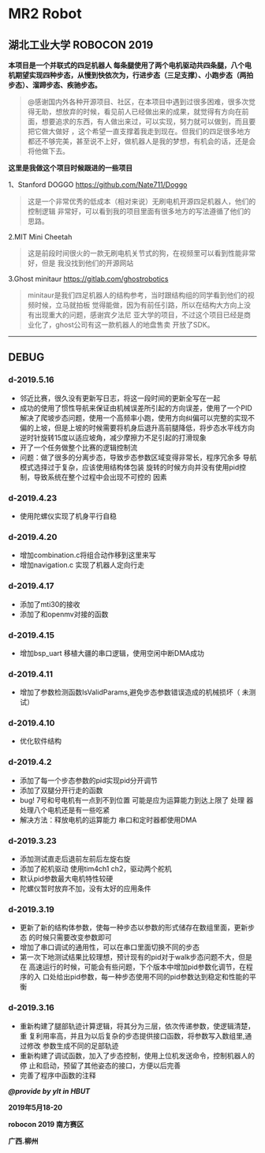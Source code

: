 ﻿# MR2 Robot 
## 湖北工业大学 ROBOCON 2019 

**本项目是一个并联式的四足机器人 每条腿使用了两个电机驱动共四条腿，八个电机期望实现四种步态，从慢到快依次为，行进步态（三足支撑）、小跑步态（两拍步态）、溜蹄步态、疾驰步态。**


>@感谢国内外各种开源项目、社区，在本项目中遇到过很多困难，很多次觉得无助，想放弃的时候，看见前人已经做出来的成果，就觉得有方向在前面，想要追求的东西，有人做出来过，可以实现，努力就可以做到，而且要把它做大做好 ，这个希望一直支撑着我走到现在。但我们的四足很多地方都还不够完美，甚至说不上好，做机器人是我的梦想，有机会的话，还是会将他做下去。

**这里是我做这个项目时候跟进的一些项目**

1、Stanford DOGGO https://github.com/Nate711/Doggo
>这是一个非常优秀的低成本（相对来说）无刷电机开源四足机器人，他们的控制逻辑
非常好，可以看到我的项目里面有很多地方的写法遵循了他们的思路。

2.MIT Mini Cheetah

>这是前段时间很火的一款无刷电机关节式的狗，在视频里可以看到性能非常好，但是
我没找到他们的开源网站

3.Ghost minitaur https://gitlab.com/ghostrobotics
>minitaur是我们四足机器人的结构参考，当时跟结构组的同学看到他们的视频时候，立马就拍板
觉得能做，因为有前任引路，所以在结构大方向上没有出现重大的问题，感谢宾夕法尼
亚大学的项目，不过这个项目已经是商业化了，ghost公司有这一款机器人的地盘售卖
开放了SDK。

---

## DEBUG
### d-2019.5.16
+ 邻近比赛，很久没有更新写日志，将这一段时间的更新全写在一起
+ 成功的使用了惯性导航来保证由机械误差所引起的方向误差，使用了一个PID
解决了爬坡步态问题，使用一个高频率小跑，使用方向纠偏可以完整的实现不
偏的上坡，但是上坡的时候需要将机身后退升高前腿降低，将步态水平线方向
逆时针旋转15度以适应坡角，减少摩擦力不足引起的打滑现象
+ 开了一个任务做整个比赛的逻辑控制流
+ 问题：做了很多的分离步态，导致步态参数区域变得非常长，程序冗余多
导航模式选择过于复杂，应该使用结构体包装
旋转的时候方向并没有使用pid控制，导致系统在整个过程中会出现不可控的
因素


### d-2019.4.23
+ 使用陀螺仪实现了机身平行自稳


### d-2019.4.20
 + 增加combination.c将组合动作移到这里来写
 + 增加navigation.c 实现了机器人定向行走


### d-2019.4.17
+ 添加了mti30的接收 
+ 添加了和openmv对接的函数


### d-2019.4.15
+ 增加bsp_uart 移植大疆的串口逻辑，使用空闲中断DMA成功


### d-2019.4.11
+ 增加了参数检测函数IsValidParams,避免步态参数错误造成的机械损坏（
未测试）


### d-2019.4.10
+ 优化软件结构


### d-2019.4.2
+ 添加了每一个步态参数的pid实现pid分开调节
+ 添加了双腿分开行走的函数
+ bug! 7号和号电机有一点到不到位置  可能是应为运算能力到达上限了 处理
器处理八个电机还是有一些吃紧
+ 解决方法：释放电机的运算能力 串口和定时器都使用DMA


### d-2019.3.23
+ 添加测试直走后退前左前后左旋右旋
+ 添加了舵机驱动 使用tim4ch1 ch2，驱动两个舵机
+ 默认pid参数最大电机特性较硬
+ 陀螺仪暂时放弃不加，没有太好的应用条件


### d-2019.3.19
+ 更新了新的结构体参数，使每一种步态以参数的形式储存在数组里面，更新步态
的时候只需要改变参数即可
+ 增加了串口调试的通用性，可以在串口里面切换不同的步态
+ 第一次下地测试结果比较理想，预计现有的pid对于walk步态问题不大，但是在
高速运行的时候，可能会有些问题，下个版本中增加pid参数化调节，在程序的入
口处给出pid参数，每一种步态使用不同的pid参数达到稳定和性能的平衡


### d-2019.3.16
+ 重新构建了腿部轨迹计算逻辑，将其分为三层，依次传递参数，使逻辑清楚，重
复利用率高，并且为以后复杂的步态提供接口函数，将参数写入数组里,通过修改
参数生成不同的足部轨迹
+ 重新构建了调试函数，加入了步态控制，使用上位机发送命令，控制机器人的停
止和启动，预留了其他姿态的接口，方便以后完善
+ 完善了程序中函数的注释


***@provide by ylt in HBUT***

**2019年5月18-20**

**robocon 2019 南方赛区**

**广西.柳州**
